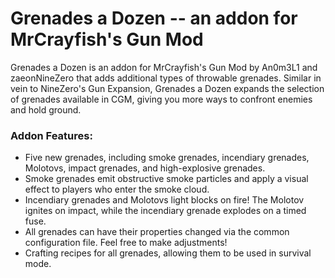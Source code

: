 # Grenades a Dozen -- an addon for MrCrayfish's Gun Mod
Grenades a Dozen is an addon for MrCrayfish's Gun Mod by An0m3L1 and zaeonNineZero that adds additional types of throwable grenades. Similar in vein to NineZero's Gun Expansion, Grenades a Dozen expands the selection of grenades available in CGM, giving you more ways to confront enemies and hold ground.

### Addon Features:
* Five new grenades, including smoke grenades, incendiary grenades, Molotovs, impact grenades, and high-explosive grenades.
* Smoke grenades emit obstructive smoke particles and apply a visual effect to players who enter the smoke cloud.
* Incendiary grenades and Molotovs light blocks on fire! The Molotov ignites on impact, while the incendiary grenade explodes on a timed fuse.
* All grenades can have their properties changed via the common configuration file. Feel free to make adjustments!
* Crafting recipes for all grenades, allowing them to be used in survival mode.

